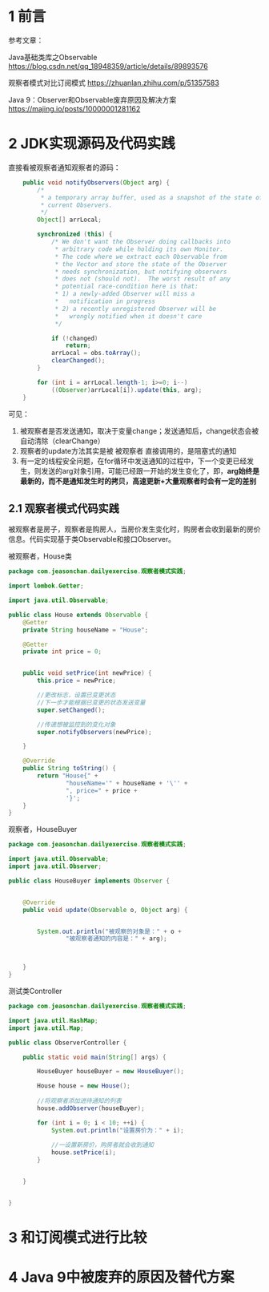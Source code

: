 # 1 前言

参考文章：

Java基础类库之Observable   https://blog.csdn.net/qq_18948359/article/details/89893576

观察者模式对比订阅模式   https://zhuanlan.zhihu.com/p/51357583

Java 9：Observer和Observable废弃原因及解决方案    https://majing.io/posts/10000001281162



# 2 JDK实现源码及代码实践
直接看被观察者通知观察者的源码：

```java
    public void notifyObservers(Object arg) {
        /*
         * a temporary array buffer, used as a snapshot of the state of
         * current Observers.
         */
        Object[] arrLocal;

        synchronized (this) {
            /* We don't want the Observer doing callbacks into
             * arbitrary code while holding its own Monitor.
             * The code where we extract each Observable from
             * the Vector and store the state of the Observer
             * needs synchronization, but notifying observers
             * does not (should not).  The worst result of any
             * potential race-condition here is that:
             * 1) a newly-added Observer will miss a
             *   notification in progress
             * 2) a recently unregistered Observer will be
             *   wrongly notified when it doesn't care
             */

            if (!changed)
                return;
            arrLocal = obs.toArray();
            clearChanged();
        }

        for (int i = arrLocal.length-1; i>=0; i--)
            ((Observer)arrLocal[i]).update(this, arg);
    }
```

可见：

1. 被观察者是否发送通知，取决于变量change；发送通知后，change状态会被自动清除（clearChange）
2. 观察者的update方法其实是被 被观察者 直接调用的，是阻塞式的通知
3. 有一定的线程安全问题，在for循环中发送通知的过程中，下一个变更已经发生，则发送的arg对象引用，可能已经跟一开始的发生变化了，即，**arg始终是最新的，而不是通知发生时的拷贝，高速更新+大量观察者时会有一定的差别**


## 2.1 观察者模式代码实践
被观察者是房子，观察者是购房人，当房价发生变化时，购房者会收到最新的房价信息。代码实现基于类Observable和接口Observer。

被观察者，House类

```java
package com.jeasonchan.dailyexercise.观察者模式实践;

import lombok.Getter;

import java.util.Observable;

public class House extends Observable {
    @Getter
    private String houseName = "House";

    @Getter
    private int price = 0;


    public void setPrice(int newPrice) {
        this.price = newPrice;

        //更改标志，设置已变更状态
        //下一步才能根据已变更的状态发送变量
        super.setChanged();

        //传递想被监控到的变化对象
        super.notifyObservers(newPrice);

    }

    @Override
    public String toString() {
        return "House{" +
                "houseName='" + houseName + '\'' +
                ", price=" + price +
                '}';
    }
}
```

观察者，HouseBuyer

```java
package com.jeasonchan.dailyexercise.观察者模式实践;

import java.util.Observable;
import java.util.Observer;

public class HouseBuyer implements Observer {


    @Override
    public void update(Observable o, Object arg) {


        System.out.println("被观察的对象是：" + o +
                "被观察者通知的内容是：" + arg);



    }
}
```

测试类Controller

```java
package com.jeasonchan.dailyexercise.观察者模式实践;

import java.util.HashMap;
import java.util.Map;

public class ObserverController {

    public static void main(String[] args) {

        HouseBuyer houseBuyer = new HouseBuyer();

        House house = new House();
        
        //将观察者添加进待通知的列表
        house.addObserver(houseBuyer);

        for (int i = 0; i < 10; ++i) {
            System.out.println("设置房价为：" + i);
            
            //一设置新房价，购房者就会收到通知
            house.setPrice(i);
        }


    }


}
```


# 3 和订阅模式进行比较


# 4 Java 9中被废弃的原因及替代方案